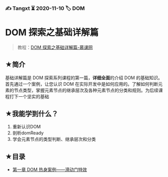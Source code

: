 ### ✍️ Tangxt ⏳ 2020-11-10 🏷️ DOM

# DOM 探索之基础详解篇

> 教程：[DOM 探索之基础详解篇-慕课网](https://www.imooc.com/learn/488)

## ★简介

基础详解篇是 DOM 探索系列课程的第一篇，**详细全面**的介绍 DOM 的基础知识。首先通过一个案例，让您认识 DOM 在实际开发中是如何应用的。了解如何判断元素的节点类型，掌握元素节点的继承层次及各种元素节点的分类和规则。为后续课程打下一个坚实的基础

## ★我能学到什么？

1. 重新认识DOM
2. 剖析domReady
3. 学会元素节点的类型判断、继承层次和分类

## ★目录

- [第一章 DOM 热身案例——滑动门特效](./01.md)